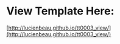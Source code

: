 # View Template Here:

[http://lucienbeau.github.io/tt0003_view/](http://lucienbeau.github.io/tt0003_view/)
